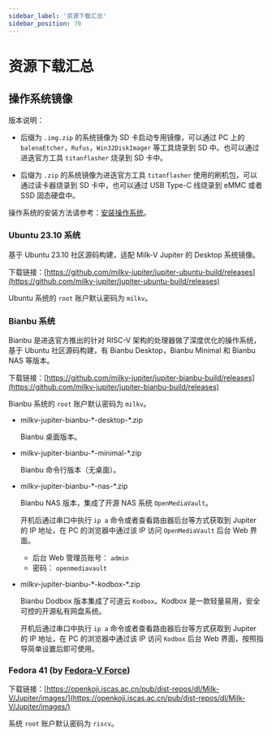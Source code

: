 ```yaml
---
sidebar_label: '资源下载汇总'
sidebar_position: 70
---
```


# 资源下载汇总

## 操作系统镜像

版本说明：

- 后缀为 `.img.zip` 的系统镜像为 SD 卡启动专用镜像，可以通过 PC 上的 `balenaEtcher`，`Rufus`，`Win32DiskImager` 等工具烧录到 SD 中。也可以通过进迭官方工具 `titanflasher` 烧录到 SD 卡中。

- 后缀为 `.zip` 的系统镜像为进迭官方工具 `titanflasher` 使用的刷机包，可以通过读卡器烧录到 SD 卡中，也可以通过 USB Type-C 线烧录到 eMMC 或者 SSD 固态硬盘中。

操作系统的安装方法请参考：[安装操作系统](https://milkv.io/zh/docs/jupiter/getting-started/boot)。

### Ubuntu 23.10 系统

基于 Ubuntu 23.10 社区源码构建，适配 Milk-V Jupiter 的 Desktop 系统镜像。

下载链接：[https://github.com/milkv-jupiter/jupiter-ubuntu-build/releases](https://github.com/milkv-jupiter/jupiter-ubuntu-build/releases)

Ubuntu 系统的 `root` 账户默认密码为 `milkv`。

### Bianbu 系统

Bianbu 是进迭官方推出的针对 RISC-V 架构的处理器做了深度优化的操作系统，基于 Ubuntu 社区源码构建，有 Bianbu Desktop，Bianbu Minimal 和 Bianbu NAS 等版本。

下载链接：[https://github.com/milkv-jupiter/jupiter-bianbu-build/releases](https://github.com/milkv-jupiter/jupiter-bianbu-build/releases)

Bianbu 系统的 `root` 账户默认密码为 `milkv`。

- milkv-jupiter-bianbu-\*-desktop-\*.zip

  Bianbu 桌面版本。

- milkv-jupiter-bianbu-\*-minimal-\*.zip

  Bianbu 命令行版本（无桌面）。

- milkv-jupiter-bianbu-\*-nas-\*.zip

  Bianbu NAS 版本，集成了开源 NAS 系统 `OpenMediaVault`。

  开机后通过串口中执行 `ip a` 命令或者查看路由器后台等方式获取到 Jupiter 的 IP 地址，在 PC 的浏览器中通过该 IP 访问 `OpenMediaVault` 后台 Web 界面。

  - 后台 Web 管理员账号： `admin`
  - 密码： `openmediavault`

- milkv-jupiter-bianbu-\*-kodbox-\*.zip

  Bianbu Dodbox 版本集成了可道云 `Kodbox`。Kodbox 是一款轻量易用，安全可控的开源私有网盘系统。

  开机后通过串口中执行 `ip a` 命令或者查看路由器后台等方式获取到 Jupiter 的 IP 地址，在 PC 的浏览器中通过该 IP 访问 `Kodbox` 后台 Web 界面，按照指导简单设置后即可使用。

### Fedora 41 (by [Fedora-V Force](https://github.com/fedora-riscv))

下载链接：[https://openkoji.iscas.ac.cn/pub/dist-repos/dl/Milk-V/Jupiter/images/](https://openkoji.iscas.ac.cn/pub/dist-repos/dl/Milk-V/Jupiter/images/)

系统 `root` 账户默认密码为 `riscv`。
